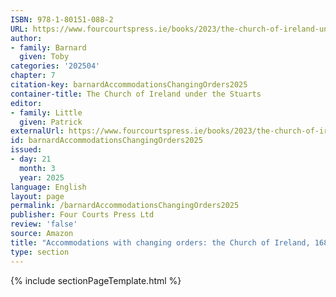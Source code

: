 ```yaml
---
ISBN: 978-1-80151-088-2
URL: https://www.fourcourtspress.ie/books/2023/the-church-of-ireland-under-the-stuarts
author:
- family: Barnard
  given: Toby
categories: '202504'
chapter: 7
citation-key: barnardAccommodationsChangingOrders2025
container-title: The Church of Ireland under the Stuarts
editor:
- family: Little
  given: Patrick
externalUrl: https://www.fourcourtspress.ie/books/2023/the-church-of-ireland-under-the-stuarts
id: barnardAccommodationsChangingOrders2025
issued:
- day: 21
  month: 3
  year: 2025
language: English
layout: page
permalink: /barnardAccommodationsChangingOrders2025
publisher: Four Courts Press Ltd
review: 'false'
source: Amazon
title: "Accommodations with changing orders: the Church of Ireland, 1685\u201392"
type: section
---
```

{% include sectionPageTemplate.html %}